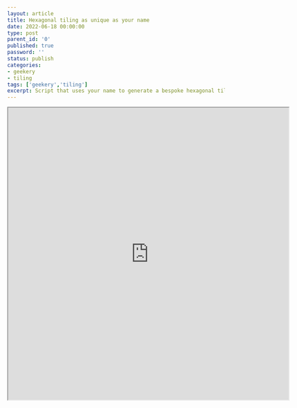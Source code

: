 ```yaml
---
layout: article
title: Hexagonal tiling as unique as your name
date: 2022-06-18 00:00:00
type: post
parent_id: '0'
published: true
password: ''
status: publish
categories:
- geekery
- tiling
tags: ['geekery','tiling']
excerpt: Script that uses your name to generate a bespoke hexagonal tiling
---
```


<iframe src="https://editor.p5js.org/0xharib/full/dhvzPZFI7" width="650" height="675"></iframe>